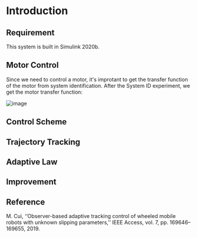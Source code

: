 # Introduction

## Requirement
This system is built in Simulink 2020b.

## Motor Control
Since we need to control a motor, it's improtant to get the transfer function of the motor from system identification. After the System ID experiment, we get the motor transfer function:

![image](https://user-images.githubusercontent.com/55338365/230802756-f206ca48-2a2d-4a98-b372-f90ce29eaa0d.png)


## Control Scheme

## Trajectory Tracking

## Adaptive Law

## Improvement

## Reference
 M. Cui, ‘‘Observer-based adaptive tracking control of wheeled mobile robots with unknown slipping parameters,’’ IEEE Access, vol. 7, pp. 169646–169655, 2019.

